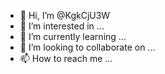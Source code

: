 - 👋 Hi, I’m @KgkCjU3W
- 👀 I’m interested in ...
- 🌱 I’m currently learning ...
- 💞️ I’m looking to collaborate on ...
- 📫 How to reach me ...

<!---
KgkCjU3W/KgkCjU3W is a ✨ special ✨ repository because its `README.md` (this file) appears on your GitHub profile.
You can click the Preview link to take a look at your changes.
--->
